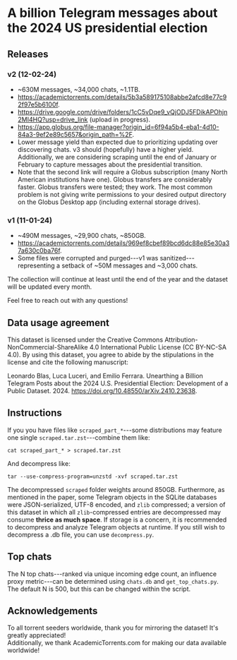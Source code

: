 # A billion Telegram messages about the 2024 US presidential election

## Releases

### v2 (12-02-24)
* ~630M messages, ~34,000 chats, ~1.1TB.
* https://academictorrents.com/details/5b3a589175108abbe2afcd8e77c92f97e5b6100f.
* https://drive.google.com/drive/folders/1cC5vDqe9_vQjODJ5FDikAPOhjn2MI4HQ?usp=drive_link (upload in progress).
* https://app.globus.org/file-manager?origin_id=6f94a5b4-eba1-4d10-84a3-9ef2e89c5657&origin_path=%2F.
* Lower message yield than expected due to prioritizing updating over discovering chats. v3 should (hopefully) have a higher yield. Additionally, we are considering scraping until the end of January or February to capture messages about the presidential transition.
* Note that the second link will require a Globus subscription (many North American institutions have one). Globus transfers are considerably faster. Globus transfers were tested; they work. The most common problem is not giving write permissions to your desired output directory on the Globus Desktop app (including external storage drives).

### v1 (11-01-24)
* ~490M messages, ~29,900 chats, ~850GB.
* https://academictorrents.com/details/969ef8cbef89bcd6dc88e85e30a37a630c0ba76f.
* Some files were corrupted and purged---v1 was sanitized---representing a setback of ~50M messages and ~3,000 chats.
  

The collection will continue at least until the end of the year and the dataset will be updated every month.

Feel free to reach out with any questions!


## Data usage agreement
This dataset is licensed under the Creative Commons Attribution-NonCommercial-ShareAlike 4.0 International Public License (CC BY-NC-SA 4.0). By using this dataset, you agree to abide by the stipulations in the license and cite the following manuscript:

Leonardo Blas, Luca Luceri, and Emilio Ferrara. Unearthing a Billion Telegram Posts about the 2024 U.S. Presidential Election: Development of a Public Dataset. 2024. https://doi.org/10.48550/arXiv.2410.23638. 

## Instructions
If you you have files like `scraped_part_*`---some distributions may feature one single `scraped.tar.zst`---combine them like:
```
cat scraped_part_* > scraped.tar.zst
```
And decompress like:
```
tar --use-compress-program=unzstd -xvf scraped.tar.zst
```

The decompressed `scraped` folder weights around 850GB. Furthermore, as mentioned in the paper, some Telegram objects in the SQLite databases were JSON-serialized, UTF-8 encoded, and `zlib` compressed; a version of this dataset in which all `zlib`-compressed entries are decompressed may consume **thrice as much space**. If storage is a concern, it is recommended to decompress and analyze Telegram objects at runtime. If you still wish to decompress a .db file, you can use `decompress.py`.

## Top chats
The N top chats---ranked via unique incoming edge count, an influence proxy metric---can be determined using `chats.db` and `get_top_chats.py`. The default N is 500, but this can be changed within the script.

## Acknowledgements
To all torrent seeders worldwide, thank you for mirroring the dataset! It's greatly appreciated!
<br>
Additionally, we thank AcademicTorrents.com for making our data available worldwide!
